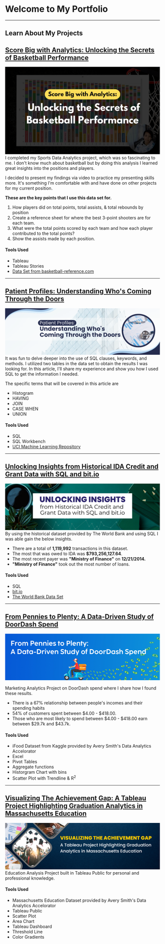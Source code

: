 # Welcome to My Portfolio

---

## Learn About My Projects
<!--
#### [Internal Blog Post Project](/bank)
<img src="images/dummy_thumbnail.jpg?raw=true"/>
Tolulope is the best

---
#### [Linked File Project](/files/Day 12 - 21 days to data.pdf)
<img src="images/21 Days To Data Challenge.png?raw=true"/>
For this project, I explored what a good analytics PowerPoint presentation should entail. It talks about main talking points, how to tie data to the business value, and much more.

----->
## [Score Big with Analytics: Unlocking the Secrets of Basketball Performance](https://www.linkedin.com/pulse/score-big-analytics-unlocking-secrets-basketball-pavico-tsukayama-1c)
[<img src="images/SportsAnalytics/Score Big with Analytics Unlocking the Secrets of Basketball Performance (1).png"/>](https://www.linkedin.com/pulse/score-big-analytics-unlocking-secrets-basketball-pavico-tsukayama-1c)
I completed my Sports Data Analytics project, which was so fascinating to me. I don't know much about basketball but by doing this analysis I learned great insights into the positions and players.

I decided to present my findings via video to practice my presenting skills more. It's something I'm comfortable with and have done on other projects for my current position.

**These are the key points that I use this data set for.**
1. How players did on total points, total assists, & total rebounds by position
1. Create a reference sheet for where the best 3-point shooters are for each team.
1. What were the total points scored by each team and how each player contributed to the total points?
1. Show the assists made by each position.

#### Tools Used
- Tableau
- Tableau Stories
- [Data Set from basketball-reference.com](https://www.basketball-reference.com/leagues/NBA_2022_totals.html)

---
## [Patient Profiles: Understanding Who's Coming Through the Doors](https://www.linkedin.com/pulse/patient-profiles-understanding-whos-coming-through-pavico-tsukayama/)
[<img src="images/cover.png"/>](https://www.linkedin.com/pulse/patient-profiles-understanding-whos-coming-through-pavico-tsukayama/)
It was fun to delve deeper into the use of SQL clauses, keywords, and methods. I utilized two tables in the data set to obtain the results I was looking for. In this article, I'll share my experience and show you how I used SQL to get the information I needed.

The specific terms that will be covered in this article are
- Histogram
- HAVING
- JOIN
- CASE WHEN
- UNION

#### Tools Used
- SQL
- SQL Workbench
- [UCI Machine Learning Repository](https://archive.ics.uci.edu/ml/datasets/Diabetes+130-US+hospitals+for+years+1999-2008#)

---
## [Unlocking Insights from Historical IDA Credit and Grant Data with SQL and bit.io](https://www.linkedin.com/pulse/unlocking-insights-from-historical-ida-credit-grant-pavico-tsukayama/)
[<img src="images/SQL Banking Project Cover Image.png"/>](https://www.linkedin.com/pulse/unlocking-insights-from-historical-ida-credit-grant-pavico-tsukayama/)
By using the historical dataset provided by The World Bank and using SQL I was able gain the below insights.

- There are a total of **1,119,992** transactions in this dataset.
- The most that was owed to IDA was **$793,256,127.64**.
- The most recent payer was **"Ministry of Finance"** on **12/21/2014.**
- **"Ministry of Finance"** took out the most number of loans.

#### Tools Used
- SQL
- [bit.io](https://bit.io/https://bit.io/)
- [The World Bank Data Set](https://finances.worldbank.org/Loans-and-Credits/IDA-Statement-Of-Credits-and-Grants-Historical-Dat/tdwh-3krx)

---

## [From Pennies to Plenty: A Data-Driven Study of DoorDash Spend](https://www.linkedin.com/pulse/from-pennies-plenty-data-driven-study-doordash-spend-cherie/)
[<img src="images/Pink Blue Modern Volunteer LinkedIn Article Cover.png"/>](https://www.linkedin.com/pulse/from-pennies-plenty-data-driven-study-doordash-spend-cherie/)

Marketing Analytics Project on DoorDash spend where I share how I found these results. <br>
- There is a 67% relationship between people's incomes and their spending habits
- 54% of customers spent between $4.00 - $418.00.
- Those who are most likely to spend between $4.00 - $418.00 earn between $29.7k and $43.7k.

#### Tools Used
- iFood Dataset from Kaggle provided by Avery Smith's Data Analytics Accelorator
- Excel
- Pivot Tables
- Aggregate functions
- Historgram Chart with bins
- Scatter Plot with Trendline & R<sup>2</sup>

---

## [Visualizing The Achievement Gap: A Tableau Project Highlighting Graduation Analytics in Massachusetts Education](/tableauMaSchoolProject.md)
[<img src="images/tableauMaSchoolProject/CoverImage.png"/>](/tableauMaSchoolProject.md)
Education Analysis Project built in Tableau Public for personal and professional knowledge.

#### Tools Used
- Massachusetts Education Dataset provided by Avery Smith's Data Analytics Accelorator
- Tableau Public
- Scatter Plot
- Area Chart
- Tableau Dashboard
- Threshold Line
- Color Gradients

<!--
---
#### [Education Project](https://www.linkedin.com/pulse/massachusetts-education-analysis-samantha-paul/)
[<img src="images/21 Days To Data Challenge What I've Learned Cover.png?raw=true"/>](https://www.linkedin.com/pulse/what-i-learned-21-days-data-avery-smith)
In this case study from Data Analytics Accelerator, I was prompted to analyze the State of Massachusetts education data. The main focuses were:
What schools are struggling the most?
How does class size affect college admission?
What are the top math schools in the state?

---

### Category Name 2

- [Project 1 Title](http://example.com/)
- [Project 2 Title](http://example.com/)
- [Project 3 Title](http://example.com/)
- [Project 4 Title](http://example.com/)
- [Project 5 Title](http://example.com/)

---
-->
